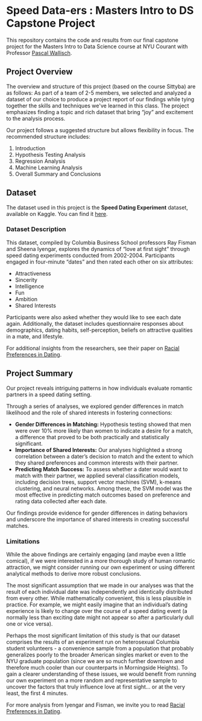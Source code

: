 # Speed Data-ers : Masters Intro to DS Capstone Project
This repository contains the code and results from our final capstone project for the Masters Intro to Data Science course at NYU Courant with Professor [Pascal Wallisch](https://github.com/Pascallisch).

## Project Overview
The overview and structure of this project (based on the course Sittyba) are as follows:  As part of a team of 2-5 members, we selected and analyzed a dataset of our choice to produce a project report of our findings while tying together the skills and techniques we've learned in this class. The project emphasizes finding a topic and rich dataset that bring “joy” and excitement to the analysis process.

Our project follows a suggested structure but allows flexibility in focus. The recommended structure includes:
1. Introduction
2. Hypothesis Testing Analysis
3. Regression Analysis
4. Machine Learning Analysis
5. Overall Summary and Conclusions

## Dataset
The dataset used in this project is the **Speed Dating Experiment** dataset, available on Kaggle. You can find it [here](https://www.kaggle.com/datasets/annavictoria/speed-dating-experiment).

### Dataset Description
This dataset, compiled by Columbia Business School professors Ray Fisman and Sheena Iyengar, explores the dynamics of “love at first sight” through speed dating experiments conducted from 2002-2004. Participants engaged in four-minute “dates” and then rated each other on six attributes:
* Attractiveness
* Sincerity
* Intelligence
* Fun
* Ambition
* Shared Interests

Participants were also asked whether they would like to see each date again. Additionally, the dataset includes questionnaire responses about demographics, dating habits, self-perception, beliefs on attractive qualities in a mate, and lifestyle.

For additional insights from the researchers, see their paper on [Racial Preferences in Dating](https://papers.ssrn.com/sol3/papers.cfm?abstract_id=610589).

## Project Summary

Our project reveals intriguing patterns in how individuals evaluate romantic partners in a speed dating setting. 

Through a series of analyses, we explored gender differences in match likelihood and the role of shared interests in fostering connections:
* **Gender Differences in Matching:** Hypothesis testing showed that men were over 10% more likely than women to indicate a desire for a match, a difference that proved to be both practically and statistically significant.
* **Importance of Shared Interests:** Our analyses highlighted a strong correlation between a dater’s decision to match and the extent to which they shared preferences and common interests with their partner.
* **Predicting Match Success:** To assess whether a dater would want to match with their partner, we applied several classification models, including decision trees, support vector machines (SVM), k-means clustering, and neural networks. Among these, the SVM model was the most effective in predicting match outcomes based on preference and rating data collected after each date.

Our findings provide evidence for gender differences in dating behaviors and underscore the importance of shared interests in creating successful matches. 

### Limitations

While the above findings are certainly engaging (and maybe even a little comical), if we were interested in a more thorough study of human romantic attraction, we might consider running our own experiment or using different analytical methods to derive more robust conclusions. 

The most significant assumption that we made in our analyses was that the result of each individual date was independently and identically distributed from every other. While mathematically convenient, this is less plausible in practice. For example, we might easily imagine that an individual’s dating experience is likely to change over the course of a speed dating event (a normally less than exciting date might not appear so after a particularly dull one or vice versa). 

Perhaps the most significant limitation of this study is that our dataset comprises the results of an experiment run on heterosexual Columbia student volunteers - a convenience sample from a population that probably generalizes poorly to the broader American singles market or even to the NYU graduate population (since we are so much further downtown and therefore much cooler than our counterparts in Morningside Heights). To gain a clearer understanding of these issues, we would benefit from running our own experiment on a more random and representative sample to uncover the factors that truly influence love at first sight... or at the very least, the first 4 minutes.

For more analysis from Iyengar and Fisman, we invite you to read [Racial Preferences in Dating](https://papers.ssrn.com/sol3/papers.cfm?abstract_id=610589).

